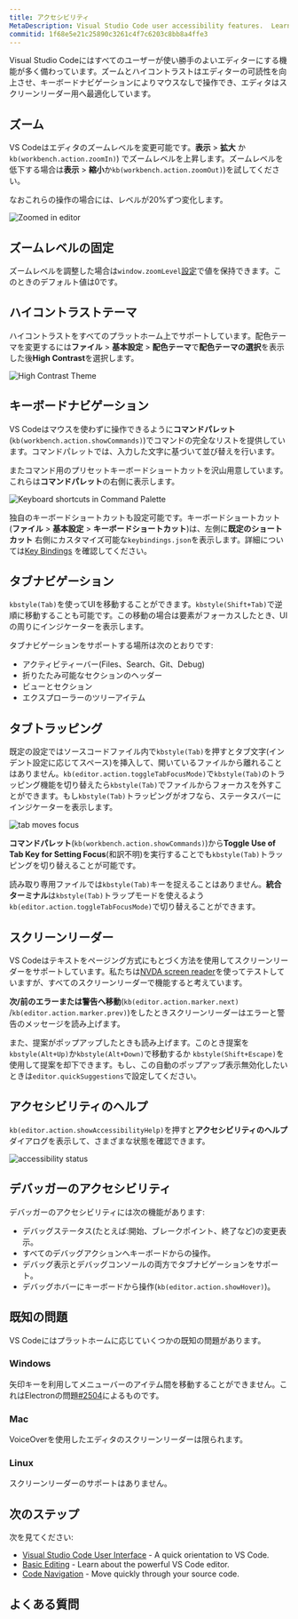 ```yaml
---
title: アクセシビリティ
MetaDescription: Visual Studio Code user accessibility features.  Learn here about the various ways VS Code aids user accessibility.
commitid: 1f68e5e21c25890c3261c4f7c6203c8bb8a4ffe3
---
```


Visual Studio Codeにはすべてのユーザーが使い勝手のよいエディターにする機能が多く備わっています。ズームとハイコントラストはエディターの可読性を向上させ、キーボードナビゲーションによりマウスなしで操作でき、エディタはスクリーンリーダー用へ最適化しています。

## ズーム

VS Codeはエディタのズームレベルを変更可能です。**表示** > **拡大** か `kb(workbench.action.zoomIn)`) でズームレベルを上昇します。ズームレベルを低下する場合は**表示** > **縮小**か`kb(workbench.action.zoomOut)`)を試してください。

なおこれらの操作の場合には、レベルが20%ずつ変化します。

![Zoomed in editor](images/accessibility/zoomed-in.png)

## ズームレベルの固定

ズームレベルを調整した場合は`window.zoomLevel`[設定](/docs/getstarted/settings.md)で値を保持できます。このときのデフォルト値は0です。

## ハイコントラストテーマ

ハイコントラストをすべてのプラットホーム上でサポートしています。配色テーマを変更するには**ファイル** > **基本設定** > **配色テーマ**で**配色テーマの選択**を表示した後**High Contrast**を選択します。

![High Contrast Theme](images/accessibility/high-contrast.png)

## キーボードナビゲーション

VS Codeはマウスを使わずに操作できるように**コマンドパレット** (`kb(workbench.action.showCommands)`)でコマンドの完全なリストを提供しています。コマンドパレットでは、入力した文字に基づいて並び替えを行います。

またコマンド用のプリセットキーボードショートカットを沢山用意しています。これらは**コマンドパレット**の右側に表示します。

![Keyboard shortcuts in Command Palette](images/accessibility/keyboard-shortcuts.png)

独自のキーボードショートカットも設定可能です。キーボードショートカット(**ファイル** > **基本設定** > **キーボードショートカット**)は、左側に**既定のショートカット** 右側にカスタマイズ可能な`keybindings.json`を表示します。詳細については[Key Bindings](/docs/getstarted/keybindings.md) を確認してください。

## タブナビゲーション

`kbstyle(Tab)`を使ってUIを移動することができます。`kbstyle(Shift+Tab)`で逆順に移動することも可能です。この移動の場合は要素がフォーカスしたとき、UIの周りにインジケーターを表示します。

タブナビゲーションをサポートする場所は次のとおりです:

* アクティビティーバー(Files、Search、Git、Debug)
* 折りたたみ可能なセクションのヘッダー
* ビューとセクション
* エクスプローラーのツリーアイテム

## タブトラッピング

既定の設定ではソースコードファイル内で`kbstyle(Tab)`を押すとタブ文字(インデント設定に応じてスペース)を挿入して、開いているファイルから離れることはありません。`kb(editor.action.toggleTabFocusMode)`で`kbstyle(Tab)`のトラッピング機能を切り替えたら`kbstyle(Tab)`でファイルからフォーカスを外すことができます。もし`kbstyle(Tab)`トラッピングがオフなら、ステータスバーにインジケーターを表示します。

![tab moves focus](images/accessibility/tab-moves-focus.png)

**コマンドパレット**(`kb(workbench.action.showCommands)`)から**Toggle Use of Tab Key for Setting Focus**(和訳不明)を実行することでも`kbstyle(Tab)`トラッピングを切り替えることが可能です。

読み取り専用ファイルでは`kbstyle(Tab)`キーを捉えることはありません。**統合ターミナル**は`kbstyle(Tab)`トラップモードを使えるよう`kb(editor.action.toggleTabFocusMode)`で切り替えることができます。

## スクリーンリーダー

VS Codeはテキストをページング方式にもとづく方法を使用してスクリーンリーダーをサポートしています。私たちは[NVDA screen reader](https://www.nvaccess.org)を使ってテストしていますが、すべてのスクリーンリーダーで機能すると考えています。

**次/前のエラーまたは警告へ移動**(`kb(editor.action.marker.next)` /`kb(editor.action.marker.prev)`)をしたときスクリーンリーダーはエラーと警告のメッセージを読み上げます。

また、提案がポップアップしたときも読み上げます。このとき提案を`kbstyle(Alt+Up)`か`kbstyle(Alt+Down)`で移動するか `kbstyle(Shift+Escape)`を使用して提案を却下できます。もし、この自動のポップアップ表示無効化したいときは`editor.quickSuggestions`で設定してください。

## アクセシビリティのヘルプ

`kb(editor.action.showAccessibilityHelp)`を押すと**アクセシビリティのヘルプ**ダイアログを表示して、さまざまな状態を確認できます。

![accessibility status](images/accessibility/status.png)

## デバッガーのアクセシビリティ

デバッガーのアクセシビリティには次の機能があります:

* デバッグステータス(たとえば:開始、ブレークポイント、終了など)の変更表示。
* すべてのデバッグアクションへキーボードからの操作。
* デバッグ表示とデバッグコンソールの両方でタブナビゲーションをサポート。
* デバッグホバーにキーボードから操作(`kb(editor.action.showHover)`)。

## 既知の問題

VS Codeにはプラットホームに応じていくつかの既知の問題があります。

### Windows

矢印キーを利用してメニューバーのアイテム間を移動することができません。これはElectronの問題[#2504](https://github.com/atom/electron/issues/2504)によるものです。

### Mac

VoiceOverを使用したエディタのスクリーンリーダーは限られます。

### Linux

スクリーンリーダーのサポートはありません。

## 次のステップ

次を見てください:

* [Visual Studio Code User Interface](/docs/getstarted/userinterface.md) - A quick orientation to VS Code.
* [Basic Editing](/docs/userguide/codebasics.md) - Learn about the powerful VS Code editor.
* [Code Navigation](/docs/userguide/editingevolved.md) - Move quickly through your source code.

## よくある質問
